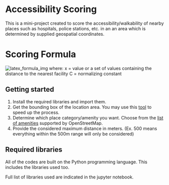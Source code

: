 # Accessibility Scoring

This is a mini-project created to score the accessibility/walkability of nearby places such as hospitals, police stations, etc. in an an area which is determined by supplied geospatial coordinates.

# Scoring Formula

![latex_formula_img](https://lh3.googleusercontent.com/pw/ACtC-3f9uL-n3s98LD2OFJH3pbpCvSn9jWAgfA0aloIGIGw6wlGwbjnP0SlajJ7UJJFT_6PVQhlBdM8UkTYecFHfosW7rLG5R6EEpZprClCGnOmdxXCcvsXxxadmIRbmzm7vsus5ghx4wb7k8llvSQbjfMNsTg=w1093-h202-no?authuser=0)
where: 
x = value or a set of values containing the distance to the nearest facility 
C = normalizing constant

## Getting started

 1. Install the required libraries and import them.
 2. Get the bounding box of the location area. You may use this [tool](https://boundingbox.klokantech.com/) to speed up the process.
 3. Determine which place category/amenity you want. Choose from the [list of amenities](https://wiki.openstreetmap.org/wiki/Key:amenity) supported by OpenStreetMap.  
 4. Provide the considered maximum distance in meters. (Ex. 500 means everything within the 500m range will only be considered)

## Required libraries

All of the codes are built on the Python programming language. This includes the libraries used too. 

Full list of libraries used are indicated in the jupyter notebook.
